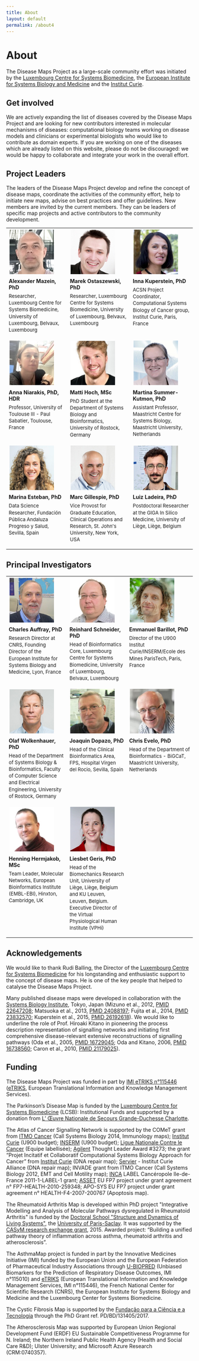 ```yaml
---
title: About
layout: default
permalink: /about4
---
```

       
# About
        
The Disease Maps Project as a large-scale community effort was initiated by the <a href="http://wwwen.uni.lu/lcsb" target="_blank">Luxembourg Centre for Systems Biomedicine</a>, the <a href="http://www.eisbm.org/" target="_blank">European Institute for Systems Biology and Medicine</a> and the <a href="http://www.institut-curie.org/" target="_blank">Institut Curie</a>.

## Get involved

We are actively expanding the list of diseases covered by the Disease Maps Project and are looking for new contributors interested in molecular mechanisms of diseases: computational biology teams working on disease models and clinicians or experimental biologists who would like to contribute as domain experts. If you are working on one of the diseases which are already listed on this website, please do not be discouraged: we would be happy to collaborate and integrate your work in the overall effort.
        
## Project Leaders

The leaders of the Disease Maps Project develop and refine the concept of disease maps, coordinate the activities of the community effort, help to initiate new maps, advise on best practices and offer guidelines. New members are invited by the current members. They can be leaders of specific map projects and active contributors to the community development.  

<table>
<tr>
<td style="width: 200px;"><p style="margin:2px; text-align:left;"><img src="../images/teamhq/AlexanderMazein.jpg" width="120"/></p></td>
<td style="width: 200px;"><p style="margin:2px; text-align:left;"><img src="../images/teamhq/MarekOstaszewski1.jpg" width="120"/></p></td>
<td style="width: 200px;"><p style="margin:2px; text-align:left;"><img src="../images/teamhq/InnaKuperstein.jpg" width="120"/></p></td>
</tr>
<tr>
<td style="width: 200px; text-align:left; vertical-align:top;"><strong>Alexander Mazein, PhD</strong><p style="line-height:140%; margin-top:6px; font-size:13px;">Researcher, Luxembourg Centre for Systems Biomedicine, University of Luxembourg, Belvaux, Luxembourg</p></td>
<td style="width: 200px; text-align:left; vertical-align:top;"><strong>Marek Ostaszewski, PhD</strong><p style="line-height:140%; margin-top:6px; font-size:13px;">Researcher, Luxembourg Centre for Systems Biomedicine, University of Luxembourg, Belvaux, Luxembourg</p></td>
<td style="width: 200px; text-align:left; vertical-align:top;"><strong>Inna Kuperstein, PhD</strong><p style="line-height:140%; margin-top:6px; font-size:13px;">ACSN Project Coordinator, Computational Systems Biology of Cancer group, Institut Curie, Paris, France</p></td>
</tr>
<tr>
<td style="width: 200px;"><p style="margin:2px; text-align:left;"><img src="../images/teamhq/AnnaNiarakis.jpg" width="120"/></p></td>
<td style="width: 200px;"><p style="margin:2px; text-align:left;"><img src="../images/teamhq/MattiHoch2.jpg" width="120"/></p></td>
<td style="width: 200px;"><p style="margin:2px; text-align:left;"><img src="../images/teamhq/MartinaKutmon.jpg" width="120"/></p></td>
</tr>
<tr>
<td style="width: 200px; text-align:left; vertical-align:top;"><strong>Anna Niarakis, PhD, HDR</strong><p style="line-height:140%; margin-top:6px; font-size:13px;">Professor, University of Toulouse III - Paul Sabatier, Toulouse, France</p></td>
<td style="width: 200px; text-align:left; vertical-align:top;"><strong>Matti Hoch, MSc</strong><p style="line-height:140%; margin-top:6px; font-size:13px;">PhD Student at the Department of Systems Biology and Bioinformatics, University of Rostock, Germany</p></td>
<td style="width: 200px; text-align:left; vertical-align:top;"><strong>Martina Summer-Kutmon, PhD</strong><p style="line-height:140%; margin-top:6px; font-size:13px;">Assistant Professor, Maastricht Centre for Systems Biology, Maastricht University, Netherlands</p></td>
</tr>
<tr>
<td style="width: 200px;"><p style="margin:2px; text-align:left;"><img src="../images/teamhq/MarinaEsteban.jpg" width="120"/></p></td>
<td style="width: 200px;"><p style="margin:2px; text-align:left;"><img src="../images/teamhq/MarcGillespie.jpg" width="120"/></p></td>
<td style="width: 200px;"><p style="margin:2px; text-align:left;"><img src="../images/teamhq/LuizLadeira.jpg" width="120"/></p></td>
</tr>
<tr>
<td style="width: 200px; text-align:left; vertical-align:top;"><strong>Marina Esteban, PhD</strong><p style="line-height:140%; margin-top:6px; font-size:13px;">Data Science Researcher, Fundación Pública Andaluza Progreso y Salud, Sevilla, Spain</p></td>
<td style="width: 200px; text-align:left; vertical-align:top;"><strong>Marc Gillespie, PhD</strong><p style="line-height:140%; margin-top:6px; font-size:13px;">Vice Provost for Graduate Education, Clinical Operations and Research, St. John's University, New York, USA</p></td>
<td style="width: 200px; text-align:left; vertical-align:top;"><strong>Luiz Ladeira, PhD</strong><p style="line-height:140%; margin-top:6px; font-size:13px;">Postdoctoral Researcher at the GIGA In Silico Medicine, University of Liège, Liège, Belgium</p></td>
</tr>
</table>    

## Principal Investigators

<table>
<tr>
<td style="width: 200px;"><p style="margin:2px; text-align:left;"><img src="../images/teamhq/CharlesAuffray.jpg" width="120"/></p></td>
<td style="width: 200px;"><p style="margin:2px; text-align:left;"><img src="../images/teamhq/ReinhardSchneider.jpg" width="120"/></p></td>
<td style="width: 200px;"><p style="margin:2px; text-align:left;"><img src="../images/teamhq/EmmanuelBarillot.jpg" width="120"/></p></td>
</tr>
<tr>
<td style="width: 200px; text-align:left; vertical-align:top;"><strong>Charles Auffray, PhD</strong><p style="line-height:140%; margin-top:6px; font-size:13px;">Research Director at CNRS, Founding Director of the European Institute for Systems Biology and Medicine, Lyon, France</p></td>
<td style="width: 200px; text-align:left; vertical-align:top;"><strong>Reinhard Schneider, PhD</strong><p style="line-height:140%; margin-top:6px; font-size:13px;">Head of Bioinformatics Core, Luxembourg Centre for Systems Biomedicine, University of Luxembourg, Belvaux, Luxembourg</p></td>
<td style="width: 200px; text-align:left; vertical-align:top;"><strong>Emmanuel Barillot, PhD</strong><p style="line-height:140%; margin-top:6px; font-size:13px;">Director of the U900 Institut Curie/INSERM/Ecole des Mines ParisTech, Paris, France</p></td>
</tr>
<tr>
<td style="width: 200px;"><p style="margin:2px; text-align:left;"><img src="../images/teamhq/OlafWolkenhauer.jpg" width="120"/></p></td>
<td style="width: 200px;"><p style="margin:2px; text-align:left;"><img src="../images/teamhq/JoaquinDopazo.jpg" width="120"/></p></td>
<td style="width: 200px;"><p style="margin:2px; text-align:left;"><img src="../images/teamhq/ChrisEvelo.jpg" width="120"/></p></td>
</tr>
<tr>
<td style="width: 200px; text-align:left; vertical-align:top;"><strong>Olaf Wolkenhauer, PhD</strong><p style="line-height:140%; margin-top:6px; font-size:13px;">Head of the Department of Systems Biology & Bioinformatics, Faculty of Computer Science and Electrical Engineering, University of Rostock, Germany</p></td>
<td style="width: 200px; text-align:left; vertical-align:top;"><strong>Joaquin Dopazo, PhD</strong><p style="line-height:140%; margin-top:6px; font-size:13px;">Head of the Clinical Bioinformatics Area, FPS, Hospital Virgen del Rocio, Sevilla, Spain</p></td>
<td style="width: 200px; text-align:left; vertical-align:top;"><strong>Chris Evelo, PhD</strong><p style="line-height:140%; margin-top:6px; font-size:13px;">Head of the Department of Bioinformatics - BiGCaT, Maastricht University, Netherlands</p></td>
</tr>
<tr>
<td style="width: 200px;"><p style="margin:2px; text-align:left;"><img src="../images/teamhq/HenningHermjakob.jpg" width="120"/></p></td>
<td style="width: 200px;"><p style="margin:2px; text-align:left;"><img src="../images/teamhq/LiesbetGeris.jpg" width="120"/></p></td>
<td style="width: 200px;"> </td>
</tr>
<tr>
<td style="width: 200px; text-align:left; vertical-align:top;"><strong>Henning Hermjakob, MSc</strong><p style="line-height:140%; margin-top:6px; font-size:13px;">Team Leader, Molecular Networks, European Bioinformatics Institute (EMBL-EBI), Hinxton, Cambridge, UK</p></td>
<td style="width: 200px; text-align:left; vertical-align:top;"><strong>Liesbet Geris, PhD</strong><p style="line-height:140%; margin-top:6px; font-size:13px;">Head of the Biomechanics Research Unit, University of Liège, Liège, Belgium and KU Leuven, Leuven, Belgium. Executive Director of the Virtual Physiological Human Institute (VPHi)</p></td>
<td style="width: 200px; text-align:left; vertical-align:top;"> </td>
</tr>
</table>

        
<!--### Scientific Advisory Board
<p>The Scientific Advisory Board is composed of scientists with expertise in large-scale systems biology and translational medicine projects. The board provides guidance regarding the goals and the roadmap for the Disease Maps Project.</p>
<p>The list of the Scientific Advisory Board members is being confirmed.</p>-->


## Acknowledgements

<p>We would like to thank Rudi Balling, the Director of the <a href="http://lcsb.uni.lu" target="_blank">Luxembourg Centre for Systems Biomedicine</a> for his longstanding and enthusiastic support to the concept of disease maps. He is one of the key people that helped to catalyse the Disease Maps Project.</p>

<p>Many published disease maps were developed in collaboration with the <a href="http://www.sbi.jp/" target="_blank">Systems Biology Institute</a>, Tokyo, Japan (Mizuno et al., 2012, <a href="https://www.ncbi.nlm.nih.gov/pubmed/22647208" target="_blank">PMID 22647208</a>; Matsuoka et al., 2013, <a href="https://www.ncbi.nlm.nih.gov/pubmed/24088197" target="_blank">PMID 24088197</a>; Fujita et al., 2014, <a href="https://www.ncbi.nlm.nih.gov/pubmed/23832570" target="_blank">PMID 23832570</a>; Kuperstein et al., 2015, <a href="https://www.ncbi.nlm.nih.gov/pubmed/26192618" target="_blank">PMID 26192618</a>). We would like to underline the role of Prof. Hiroaki Kitano in pioneering the process description representation of signalling networks and initiating first comprehensive disease-relevant extensive reconstructions of signalling pathways (Oda et al., 2005, <a href="https://www.ncbi.nlm.nih.gov/pubmed/16729045" target="_blank">PMID 16729045</a>; Oda and Kitano, 2006, <a href="https://www.ncbi.nlm.nih.gov/pubmed/16738560" target="_blank">PMID 16738560</a>; Caron et al., 2010, <a href="https://www.ncbi.nlm.nih.gov/pubmed/21179025" target="_blank">PMID 21179025</a>).</p>

## Funding

The Disease Maps Project was funded in part by [IMI eTRIKS n°115446](http://www.imi.europa.eu/projects-results/project-factsheets/etriks) ([eTRIKS](https://www.etriks.org/), European Translational Information and Knowledge Management Services).

The Parkinson’s Disease Map is funded by the <a href="http://wwwen.uni.lu/lcsb" target="_blank">Luxembourg Centre for Systems Biomedicine</a> (LCSB): Institutional Funds and supported by a donation from <a href="http://www.oeuvre.lu/" target="_blank">L’ Œuvre Nationale de Secours Grande-Duchesse Charlotte</a>.  
 
The Atlas of Cancer Signalling Network is supported by the COMeT grant from <a href="https://itcancer.aviesan.fr/" target="_blank">ITMO Cancer</a> (Call Systems Biology 2014, Immunology maps); <a href="http://www.curie.fr/" target="_blank">Institut Curie</a> (U900 budget); <a href="http://www.inserm.fr/" target="_blank">INSERM</a> (U900 budget); <a href="http://www.ligue-cancer.net/" target="_blank">Ligue Nationale Contre le Cancer</a> (Equipe labellisée); <a href="http://www.agilent.com/" target="_blank">Agilent</a> Thought Leader Award #3273; the grant “Projet Incitatif et Collaboratif Computational Systems Biology Approach for Cancer” from <a href="http://www.curie.fr/" target="_blank">Institut Curie</a> (DNA repair map); <a href="http://www.servier.fr/" target="_blank">Servier</a> - Institut Curie Alliance (DNA repair map); INVADE grant from ITMO Cancer (Call Systems Biology 2012, EMT and Cell Motility map); <a href="http://www.e-cancer.fr/en" target="_blank">INCA</a> LABEL Cancéropole Ile-de-France 2011-1-LABEL-1 grant; <a href="http://www.ucd.ie/sbi/asset/" target="_blank">ASSET</a> EU FP7 project under grant agreement n° FP7-HEALTH-2010-259348; APO-SYS EU FP7 project under grant agreement n° HEALTH-F4-2007-200767 (Apoptosis map).  
 
The Rheumatoid Arthritis Map is developed within PhD project "Integrative Modelling and Analysis of Molecular Pathways dysregulated in Rheumatoid Arthritis" is funded by the <a href="https://www.universite-paris-saclay.fr/en/node/7231#l-ecole-doctorale" target="_blank">Doctoral School "Structure and Dynamics of Living Systems"</a>, the <a href="https://www.universite-paris-saclay.fr/en" target="_blank">University of Paris-Saclay</a>. It was supported by the <a href="https://www.casym.eu/blog/category/casym-research-exchange-grants/" target="_blank">CASyM research exchange grant</a>, 2015. Awarded project: “Building a unified pathway theory of inflammation across asthma, rheumatoid arthritis and atherosclerosis”. 

The AsthmaMap project is funded in part by the Innovative Medicines Initiative (IMI) funded by the European Union and the European Federation of Pharmaceutical Industry Associations through [U-BIOPRED](https://www.europeanlung.org/en/projects-and-research/projects/u-biopred/home) (Unbiased Biomarkers for the Prediction of Respiratory Disease Outcomes, IMI n°115010) and [eTRIKS](https://www.etriks.org/) (European Translational Information and Knowledge Management Services, IMI n°115446), the French National Center for Scientific Research (CNRS), the European Institute for Systems Biology and Medicine and the Luxembourg Center for Systems Biomedicine.  

The Cystic Fibrosis Map is supported by the [Fundação para a Ciência e a Tecnologia](https://www.fct.pt/) through the PhD Grant ref. PD/BD/131405/2017.  

The Atherosclerosis Map was supported by European Union Regional Development Fund (ERDF) EU Sustainable Competitiveness Programme for N. Ireland; the Northern Ireland Public Health Agency (Health and Social Care R&D); Ulster University; and Microsoft Azure Research (CRM:0740357).  

<!--
The Multiple Sclerosis Map is being built on the network developed by Marti Bernardo in the context of the 7FP EU CombiMS project, with input from 7FP EU <a href="http://www.combims.eu/" target="_blank">CombiMS</a> consortium members (Saez-Rodriguez et al., PLoS Comput Biol, 2007, PMID <a href="https://www.ncbi.nlm.nih.gov/pubmed/17722974" target="_blank">17722974</a>). The network is currently being further refined and extended by Melanie Rinas at the Saez-Rodriguez group in the context of the EraSysMed Sys4MS project.  
The Cognitive Resilience Map is supported by the Helmholtz Network of Excellence.  
The Anaphylaxis Map development is supported by [MESR](http://www.mesr.public.lu) and [FNR](http://www.fnr.lu).  
The Meniere’s Disease Map is a project initiated as part of MD-CONNECT project funded by the [FNR INTER Mobility](https://www.fnr.lu/funding-instruments/inter-mobility/) and the Andalusian Health Department.  
The Lung Cancer Disease Map is supported by the regional cancer organisation [Canceropole Lyon Auvergne Rhone Alpes](http://www.canceropole-clara.com/) (CLARA).  
-->
